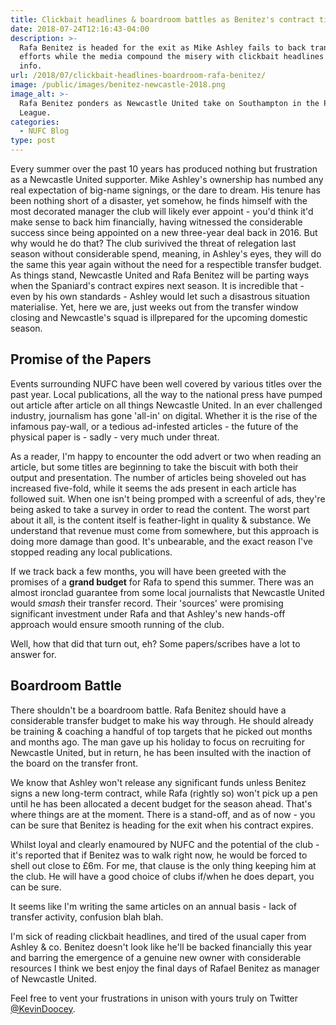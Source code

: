 ```yaml
---
title: Clickbait headlines & boardroom battles as Benitez's contract ticks down
date: 2018-07-24T12:16:43-04:00
description: >-
  Rafa Benitez is headed for the exit as Mike Ashley fails to back transfer
  efforts while the media compound the misery with clickbait headlines & poor
  info.
url: /2018/07/clickbait-headlines-boardroom-rafa-benitez/
image: /public/images/benitez-newcastle-2018.png
image_alt: >-
  Rafa Benitez ponders as Newcastle United take on Southampton in the Premier
  League.
categories:
  - NUFC Blog
type: post
---
```


Every summer over the past 10 years has produced nothing but frustration as a Newcastle United supporter. Mike Ashley's ownership has numbed any real expectation of big-name signings, or the dare to dream. His tenure has been nothing short of a disaster, yet somehow, he finds himself with the most decorated manager the club will likely ever appoint - you'd think it'd make sense to back him financially, having witnessed the considerable success since being appointed on a new three-year deal back in 2016. But why would he do that? The club surivived the threat of relegation last season without considerable spend, meaning, in Ashley's eyes, they will do the same this year again without the need for a respectible transfer budget. As things stand, Newcastle United and Rafa Benitez will be parting ways when the Spaniard's contract expires next season. It is incredible that - even by his own standards - Ashley would let such a disastrous situation materialise. Yet, here we are, just weeks out from the transfer window closing and Newcastle's squad is illprepared for the upcoming domestic season.

## Promise of the Papers

Events surrounding NUFC have been well covered by various titles over the past year. Local publications, all the way to the national press have pumped out article after article on all things Newcastle United. In an ever challenged industry, journalism has gone 'all-in' on digital. Whether it is the rise of the infamous pay-wall, or a tedious ad-infested articles - the future of the physical paper is - sadly - very much under threat.

As a reader, I'm happy to encounter the odd advert or two when reading an article, but some titles are beginning to take the biscuit with both their output and presentation. The number of articles being shoveled out has increased five-fold, while it seems the ads present in each article has followed suit. When one isn't being promped with a screenful of ads, they're being asked to take a survey in order to read the content. The worst part about it all, is the content itself is feather-light in quality & substance. We understand that revenue must come from somewhere, but this approach is doing more damage than good. It's unbearable, and the exact reason I've stopped reading any local publications.

If we track back a few months, you will have been greeted with the promises of a **grand budget** for Rafa to spend this summer. There was an almost ironclad guarantee from some local journalists that Newcastle United would _smash_ their transfer record. Their 'sources' were promising significant investment under Rafa and that Ashley's new hands-off approach would ensure smooth running of the club.

Well, how that did that turn out, eh? Some papers/scribes have a lot to answer for.

## Boardroom Battle

There shouldn't be a boardroom battle. Rafa Benitez should have a considerable transfer budget to make his way through. He should already be training & coaching a handful of top targets that he picked out months and months ago. The man gave up his holiday to focus on recruiting for Newcastle United, but in return, he has been insulted with the inaction of the board on the transfer front.

We know that Ashley won't release any significant funds unless Benitez signs a new long-term contract, while Rafa (rightly so) won't pick up a pen until he has been allocated a decent budget for the season ahead. That's where things are at the moment. There is a stand-off, and as of now - you can be sure that Benitez is heading for the exit when his contract expires.

Whilst loyal and clearly enamoured by NUFC and the potential of the club - it's reported that if Benitez was to walk right now, he would be forced to shell out close to £6m. For me, that clause is the only thing keeping him at the club. He will have a good choice of clubs if/when he does depart, you can be sure.

It seems like I'm writing the same articles on an annual basis - lack of transfer activity, confusion blah blah.

I'm sick of reading clickbait headlines, and tired of the usual caper from Ashley & co. Benitez doesn't look like he'll be backed financially this year and barring the emergence of a genuine new owner with considerable resources I think we best enjoy the final days of Rafael Benitez as manager of Newcastle United.

Feel free to vent your frustrations in unison with yours truly on Twitter [@KevinDoocey](https://twitter.com/kevindoocey).
